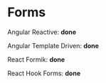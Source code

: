 # Forms

Angular Reactive: **done**

Angular Template Driven: **done**

React Formik: **done**

React Hook Forms: **done**
